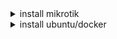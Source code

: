 <details>
  <summary>install mikrotik</summary>
  
First, install the container on Mikrotik
<a href="https://help.mikrotik.com/docs/display/ROS/Container"> ( tutorial install container ) </a>

<br> 
In the next step, enter these commands in the terminal

```sh
/tool fetch url="https://raw.githubusercontent.com/ArashPy79/opengram/main/opengram/setting.py" dst-path=mikgram/setting.py
/tool fetch url="https://raw.githubusercontent.com/ArashPy79/opengram/main/opengram/vpnDB.db" dst-path=mikgram/vpnDB.db.
```
</details>

<details>
  <summary>install ubuntu/docker</summary>
  
  این متن هم در بخش دوم قرار دارد و در صورت کلیک باز خواهد شد.
  
</details>
